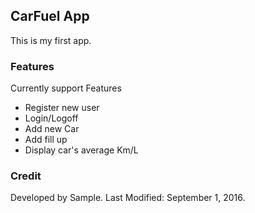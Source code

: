 ## CarFuel App

This is my first app.

### Features

Currently support Features
* Register new user
* Login/Logoff
* Add new Car
* Add fill up
* Display car's average Km/L

### Credit
Developed by Sample.
Last Modified: September 1, 2016.